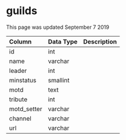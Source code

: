 # guilds

This page was updated September 7 2019

| Column | Data Type | Description |
| :--- | :--- | :--- |
| id | int |  |
| name | varchar |  |
| leader | int |  |
| minstatus | smallint |  |
| motd | text |  |
| tribute | int |  |
| motd\_setter | varchar |  |
| channel | varchar |  |
| url | varchar |  |

